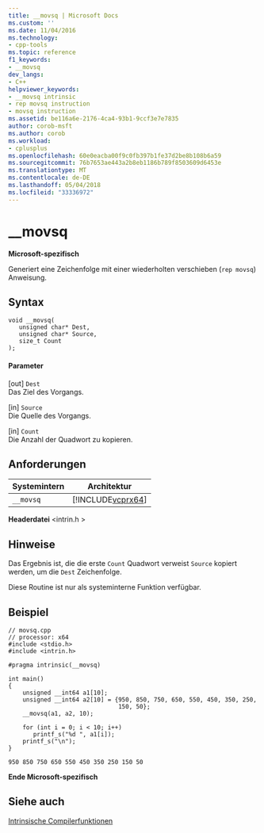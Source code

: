 ```yaml
---
title: __movsq | Microsoft Docs
ms.custom: ''
ms.date: 11/04/2016
ms.technology:
- cpp-tools
ms.topic: reference
f1_keywords:
- __movsq
dev_langs:
- C++
helpviewer_keywords:
- __movsq intrinsic
- rep movsq instruction
- movsq instruction
ms.assetid: be116a6e-2176-4ca4-93b1-9ccf3e7e7835
author: corob-msft
ms.author: corob
ms.workload:
- cplusplus
ms.openlocfilehash: 60e0eacba00f9c0fb397b1fe37d2be8b108b6a59
ms.sourcegitcommit: 76b7653ae443a2b8eb1186b789f8503609d6453e
ms.translationtype: MT
ms.contentlocale: de-DE
ms.lasthandoff: 05/04/2018
ms.locfileid: "33336972"
---
```

# <a name="movsq"></a>__movsq
**Microsoft-spezifisch**  
  
 Generiert eine Zeichenfolge mit einer wiederholten verschieben (`rep movsq`) Anweisung.  
  
## <a name="syntax"></a>Syntax  
  
```  
void __movsq(   
   unsigned char* Dest,   
   unsigned char* Source,   
   size_t Count   
);  
```  
  
#### <a name="parameters"></a>Parameter  
 [out] `Dest`  
 Das Ziel des Vorgangs.  
  
 [in] `Source`  
 Die Quelle des Vorgangs.  
  
 [in] `Count`  
 Die Anzahl der Quadwort zu kopieren.  
  
## <a name="requirements"></a>Anforderungen  
  
|Systemintern|Architektur|  
|---------------|------------------|  
|`__movsq`|[!INCLUDE[vcprx64](../assembler/inline/includes/vcprx64_md.md)]|  
  
 **Headerdatei** \<intrin.h >  
  
## <a name="remarks"></a>Hinweise  
 Das Ergebnis ist, die die erste `Count` Quadwort verweist `Source` kopiert werden, um die `Dest` Zeichenfolge.  
  
 Diese Routine ist nur als systeminterne Funktion verfügbar.  
  
## <a name="example"></a>Beispiel  
  
```  
// movsq.cpp  
// processor: x64  
#include <stdio.h>  
#include <intrin.h>  
  
#pragma intrinsic(__movsq)  
  
int main()  
{  
    unsigned __int64 a1[10];  
    unsigned __int64 a2[10] = {950, 850, 750, 650, 550, 450, 350, 250,  
                               150, 50};  
    __movsq(a1, a2, 10);  
  
    for (int i = 0; i < 10; i++)  
       printf_s("%d ", a1[i]);  
    printf_s("\n");  
}  
```  
  
```Output  
950 850 750 650 550 450 350 250 150 50   
```  
  
**Ende Microsoft-spezifisch**  
  
## <a name="see-also"></a>Siehe auch  
 [Intrinsische Compilerfunktionen](../intrinsics/compiler-intrinsics.md)